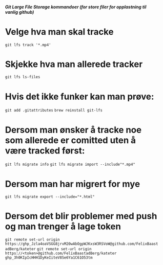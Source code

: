 ##### Git Large File Storage kommandoer (for store filer for opplastning til vanlig github)
# Velge hva man skal tracke
`git lfs track '*.mp4'`

# Skjekke hva man allerede tracker
`git lfs ls-files`

# Hvis det ikke funker kan man prøve:
`git add .gitattributes`
`brew reinstall git-lfs`

# Dersom man ønsker å tracke noe som allerede er comitted uten å være tracked først:
`git lfs migrate info`
`git lfs migrate import --include"*.mp4"`

# Dersom man har migrert for mye
`git lfs migrate export --include="*.html"`





# Dersom det blir problemer med push og man trenger å lage token
`git remote set-url origin https://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@github.com/FelixBaastadBerg/kateter`
`git remote set-url origin https://<token>@github.com/FelixBaastadBerg/kateter`
`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`
